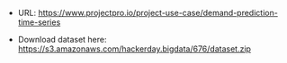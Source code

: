 - URL: https://www.projectpro.io/project-use-case/demand-prediction-time-series

- Download dataset here: https://s3.amazonaws.com/hackerday.bigdata/676/dataset.zip
